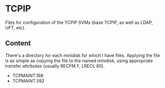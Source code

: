 # TCPIP
Files for configuration of the TCPIP SVMs (base TCPIP, as well as LDAP, UFT, etc).

## Content
There's a directory for each minidisk for which I have files.  Applying the file is as simple as copying the file to the named minidisk, using appropriate transfer attributes (usually RECFM F, LRECL 80).

* TCPMAINT.198
* TCPMAINT.592

